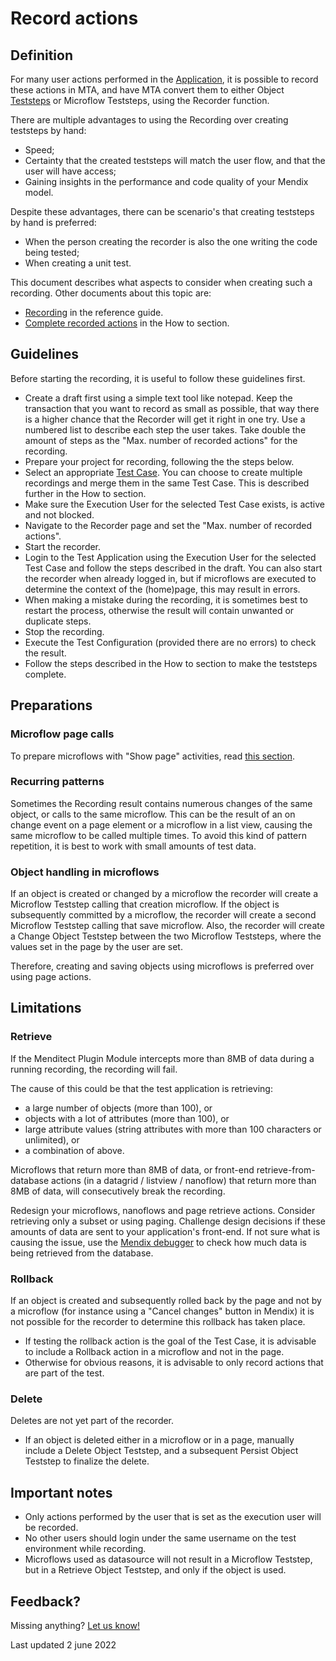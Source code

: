 # Record actions

## Definition

For many user actions performed in the [Application](../../application), it is possible to record these actions in MTA, and have MTA convert them to either Object [Teststeps](../../teststep) or Microflow Teststeps, using the Recorder function. 

There are multiple advantages to using the Recording over creating teststeps by hand:
- Speed;
- Certainty that the created teststeps will match the user flow, and that the user will have access;
- Gaining insights in the performance and code quality of your Mendix model.

Despite these advantages, there can be scenario's that creating teststeps by hand is preferred:
- When the person creating the recorder is also the one writing the code being tested;
- When creating a unit test. 

This document describes what aspects to consider when creating such a recording.
Other documents about this topic are:
- [Recording](../../recording) in the reference guide.
- [Complete recorded actions](../howtos/design-tests/record-user-actions) in the How to section.
 
## Guidelines

Before starting the recording, it is useful to follow these guidelines first.
- Create a draft first using a simple text tool like notepad. Keep the transaction that you want to record as small as possible, that way there is a higher chance that the Recorder will get it right in one try. Use a numbered list to describe each step the user takes. Take double the amount of steps as the "Max. number of recorded actions" for the recording.
- Prepare your project for recording, following the the steps below.
- Select an appropriate [Test Case](../../test-case). You can choose to create multiple recordings and merge them in the same Test Case. This is described further in the How to section.
- Make sure the Execution User for the selected Test Case exists, is active and not blocked.
- Navigate to the Recorder page and set the "Max. number of recorded actions".
- Start the recorder.
- Login to the Test Application using the Execution User for the selected Test Case and follow the steps described in the draft. You can also start the recorder when already logged in, but if microflows are executed to determine the context of the (home)page, this may result in errors.
- When making a mistake during the recording, it is sometimes best to restart the process, otherwise the result will contain unwanted or duplicate steps.
- Stop the recording.
- Execute the Test Configuration (provided there are no errors) to check the result.
- Follow the steps described in the How to section to make the teststeps complete.

## Preparations

### Microflow page calls

To prepare microflows with "Show page" activities, read [this section](../howtos/configure-mta/prepare-mendix-project).

### Recurring patterns

Sometimes the Recording result contains numerous changes of the same object, or calls to the same microflow. This can be the result of an on change event on a page element or a microflow in a list view, causing the same microflow to be called multiple times. To avoid this kind of pattern repetition, it is best to work with small amounts of test data. 

### Object handling in microflows

If an object is created or changed by a microflow the recorder will create a Microflow Teststep calling that creation microflow. If the object is subsequently committed by a microflow, the recorder will create a second Microflow Teststep calling that save microflow. Also, the recorder will create a Change Object Teststep between the two Microflow Teststeps, where the values set in the page by the user are set.

Therefore, creating and saving objects using microflows is preferred over using page actions.

## Limitations

### Retrieve 

If the Menditect Plugin Module intercepts more than 8MB of data during a running recording, the recording will fail. 

The cause of this could be that the test application is retrieving:
- a large number of objects (more than 100), or
- objects with a lot of attributes (more than 100), or
- large attribute values (string attributes with more than 100 characters or unlimited), or
- a combination of above. 
 
Microflows that return more than 8MB of data, or front-end retrieve-from-database actions (in a datagrid / listview / nanoflow) that return more than 8MB of data, will consecutively break the recording.

Redesign your microflows, nanoflows and page retrieve actions. Consider retrieving only a subset or using paging. Challenge design decisions if these amounts of data are sent to your application's front-end. If not sure what is causing the issue, use the [Mendix debugger](https://docs.mendix.com/refguide/debug-microflows-and-nanoflows/) to check how much data is being retrieved from the database. 

### Rollback 

If an object is created and subsequently rolled back by the page and not by a microflow (for instance using a "Cancel changes" button in Mendix) it is not possible for the recorder to determine this rollback has taken place. 
- If testing the rollback action is the goal of the Test Case, it is advisable to include a Rollback action in a microflow and not in the page. 
- Otherwise for obvious reasons, it is advisable to only record actions that are part of the test. 

### Delete

Deletes are not yet part of the recorder. 
- If an object is deleted either in a microflow or in a page, manually include a Delete Object Teststep, and a subsequent Persist Object Teststep to finalize the delete.


## Important notes
- Only actions performed by the user that is set as the execution user will be recorded.
- No other users should login under the same username on the test environment while recording.
- Microflows used as datasource will not result in a Microflow Teststep, but in a Retrieve Object Teststep, and only if the object is used.

## Feedback?
Missing anything? [Let us know!](mailto:support@menditect.com)

Last updated 2 june 2022